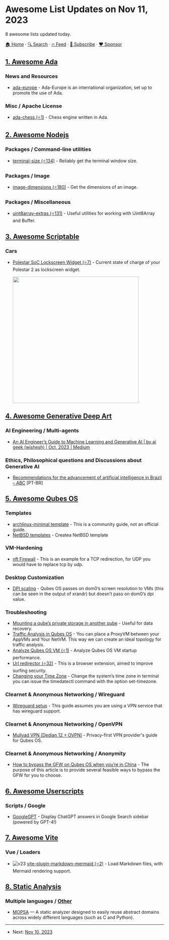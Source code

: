 # Awesome List Updates on Nov 11, 2023

8 awesome lists updated today.

[🏠 Home](/README.md) · [🔍 Search](https://www.trackawesomelist.com/search/) · [🔥 Feed](https://www.trackawesomelist.com/rss.xml) · [📮 Subscribe](https://trackawesomelist.us17.list-manage.com/subscribe?u=d2f0117aa829c83a63ec63c2f&id=36a103854c) · [❤️  Sponsor](https://github.com/sponsors/theowenyoung)



## [1. Awesome Ada](/content/ohenley/awesome-ada/README.md)

### News and Resources

*   [ada-europe](http://www.ada-europe.org/) - Ada-Europe is an international organization, set up to promote the use of Ada.

### Misc / Apache License

*   [ada-chess (⭐1)](https://github.com/adachess/AdaChess) - Chess engine written in Ada.

## [2. Awesome Nodejs](/content/sindresorhus/awesome-nodejs/README.md)

### Packages / Command-line utilities

*   [terminal-size (⭐134)](https://github.com/sindresorhus/terminal-size) - Reliably get the terminal window size.

### Packages / Image

*   [image-dimensions (⭐180)](https://github.com/sindresorhus/image-dimensions) - Get the dimensions of an image.

### Packages / Miscellaneous

*   [uint8array-extras (⭐131)](https://github.com/sindresorhus/uint8array-extras) - Useful utilities for working with Uint8Array and Buffer.

## [3. Awesome Scriptable](/content/dersvenhesse/awesome-scriptable/README.md)

### Cars

*   [Polestar SoC Lockscreen Widget (⭐7)](https://github.com/niklasvieth/polestar-ios-lockscreen-widget) - Current state of charge of your Polestar 2 as lockscreen widget.

    <img src="https://raw.githubusercontent.com/niklasvieth/polestar-ios-lockscreen-widget/main/images/polestar_lockscreen_widget.jpeg" width="400"/>

## [4. Awesome Generative Deep Art](/content/filipecalegario/awesome-generative-deep-art/README.md)

### AI Engineering / Multi-agents

*   [An AI Engineer’s Guide to Machine Learning and Generative AI | by ai geek (wishesh) | Oct, 2023 | Medium](https://medium.com/@_aigeek/an-ai-engineers-guide-to-machine-learning-and-generative-ai-b7444941ccee)

### Ethics, Philosophical questions and Discussions about Generative AI

*   [Recommendations for the advancement of artificial intelligence in Brazil – ABC](https://www.abc.org.br/evento/doc-ia-no-brasil/) \[PT-BR]

## [5. Awesome Qubes OS](/content/xn0px90/Awesome-Qubes-OS/README.md)

### Templates

*   [archlinux-minimal template](https://forum.qubes-os.org/t/archlinux-minimal-template/19052) - This is a community guide, not an official guide.
*   [NetBSD templates](https://forum.qubes-os.org/t/netbsd-qube/19009) - Createa NetBSD template

### VM-Hardening

*   [nft Firewall](https://forum.qubes-os.org/t/qubes-os-4-2-nftables-nft-firewall-guide/20933) - This is an example for a TCP redirection, for UDP you would have to replace tcp by udp.

### Desktop Customization

*   [DPI scaling](https://forum.qubes-os.org/t/dpi-scaling/19064) - Qubes OS passes on dom0’s screen resolution to VMs (this can be seen in the output of xrandr) but doesn’t pass on dom0’s dpi value.

### Troubleshooting

*   [Mounting a qube’s private storage in another qube](https://forum.qubes-os.org/t/mounting-a-qubes-private-storage-in-another-qube/19080) -  Useful for data recovery.
*   [Traffic Analysis in Qubes OS](https://zrubi.hu/en/2017/traffic-analysis-qubes/) - You can place a ProxyVM between your AppVMs and Your NetVM. This way we can create an ideal topology for traffic analysis.
*   [Analyze Qubes OS VM  (⭐1)](https://github.com/3hhh/qubes-performance) - Analyze Qubes OS VM startup performance.
*   [Url redirector (⭐32)](https://github.com/raffaeleflorio/qubes-url-redirector/) - This is a browser extension, aimed to improve surfing security.
*   [Changing your Time Zone](https://forum.qubes-os.org/t/changing-your-time-zone/18983) - Change the system’s time zone in terminal you can issue the timedatectl command with the option set-timezone.

### Clearnet & Anonymous Networking / Wireguard

*   [Wireguard setup](https://forum.qubes-os.org/t/wireguard-vpn-setup/19141) - This guide assumes you are using a VPN service that has wireguard support.

### Clearnet & Anonymous Networking / OpenVPN

*   [Mullvad VPN (Dedian 12 + OVPN)](https://mullvad.net/en/help/qubes-os-4-and-mullvad-vpn/) - Privacy-first VPN provider's guide for Qubes OS.

### Clearnet & Anonymous Networking / Anonymity

*   [How to bypass the GFW on Qubes OS when you’re in China](https://forum.qubes-os.org/t/how-to-bypass-the-gfw-on-qubes-os-when-youre-in-china-qubes-os/14957) - The purpose of this article is to provide several feasible ways to bypass the GFW for you to choose.

## [6. Awesome Userscripts](/content/bvolpato/awesome-userscripts/README.md)

### Scripts / Google

*   [GoogleGPT](https://googlegpt.kudoai.com/greasemonkey) - Display ChatGPT answers in Google Search sidebar (powered by GPT-4!)

## [7. Awesome Vite](/content/vitejs/awesome-vite/README.md)

### Vue / Loaders

*   ![v23](https://img.shields.io/badge/-2%2F3-3C8171) [vite-plugin-markdown-mermaid (⭐2)](https://github.com/KermanX/vite-plugin-markdown-mermaid) - Load Markdown files, with Mermaid rendering support.

## [8. Static Analysis](/content/analysis-tools-dev/static-analysis/README.md)

### Multiple languages / [Other](#other-1)

*   [MOPSA](https://mopsa.lip6.fr) — A static analyzer designed to easily reuse abstract domains across widely different languages (such as C and Python).

---

- Next: [Nov 10, 2023](/content/2023/11/10/README.md)